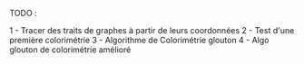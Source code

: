 TODO : 

1 - Tracer des traits de graphes à partir de leurs coordonnées
2 - Test d'une première colorimétrie
3 - Algorithme de Colorimétrie glouton
4 - Algo glouton de colorimétrie amélioré